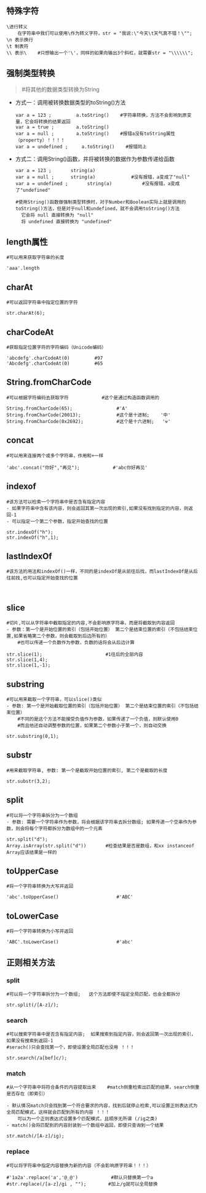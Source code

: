 ## 特殊字符

```
\进行转义
	在字符串中我们可以使用\作为转义字符，str = "我说:\"今天\t天气真不错！\"";
\n 表示换行
\t 制表符
\\ 表示\    #只想输出一个'\'，同样的如果向输出3个斜杠，就需要str = "\\\\\\";
```



## 强制类型转换

> #将其他的数据类型转换为String



- 方式一：调用被转换数据类型的toString()方法

  ```
  var a = 123 ;       	a.toString()    #字符串转换，方法不会影响到原变量，它会将转换的结果返回
  var a = true ;       	a.toString()
  var a = null ;       	a.toString()    #报错a没有toString属性（property）！！！！
  var a = undefined ;     a.toString()    #报错同上
  ```

  

- 方式二：调用String()函数，并将被转换的数据作为参数传递给函数

  ```
  var a = 123 ;       string(a)
  var a = null ;      string(a)    			#没有报错，a变成了"null"
  var a = undefined ;       string(a)    		#没有报错，a变成了"undefined"
  
  #使用String()函数做强制类型转换时，对于Number和Boolean实际上就是调用的toString()方法，但是对于null和undefined，就不会调用toString()方法
  	它会将 null 直接转换为 "null"
  	将 undefined 直接转换为 "undefined"
  ```

  



## length属性

```
#可以用来获取字符串的长度

'aaa'.length
```



## charAt

```
#可以返回字符串中指定位置的字符

str.charAt(6);
```



## charCodeAt

```
#获取指定位置字符的字符编码（Unicode编码）

'abcdefg'.charCodeAt(0)			#97
'Abcdefg'.charCodeAt(0)			#65
```



## String.fromCharCode

```
#可以根据字符编码去获取字符            #这个是通过构造函数调用的

String.fromCharCode(65);				#'A'
String.fromCharCode(20013);				#这个是十进制;    '中'
String.fromCharCode(0x2692);			#这个是十六进制;	'⚒'
```



## concat

```
#可以用来连接两个或多个字符串，作用和+一样

'abc'.concat("你好","再见");			#'abc你好再见'
```



## indexof

```
#该方法可以检索一个字符串中是否含有指定内容
- 如果字符串中含有该内容，则会返回其第一次出现的索引,如果没有找到指定的内容，则返回-1
- 可以指定一个第二个参数，指定开始查找的位置

str.indexOf("h");
str.indexOf("h",1);
```



## lastIndexOf

```
#该方法的用法和indexOf()一样，不同的是indexOf是从前往后找，而lastIndexOf是从后往前找,也可以指定开始查找的位置



```



## slice

```
#切片,可以从字符串中截取指定的内容,不会影响原字符串，而是将截取到内容返回
- 参数：第一个是开始位置的索引（包括开始位置） 第二个是结束位置的索引（不包括结束位置,如果省略第二个参数，则会截取到后边所有的）
	#也可以传递一个负数作为参数，负数的话将会从后边计算

str.slice(1);                       #1往后的全部内容
str.slice(1,4);
str.slice(1,-1);
```



## substring

```
#可以用来截取一个字符串，可以slice()类似
- 参数: 第一个是开始截取位置的索引（包括开始位置） 第二个是结束位置的索引（不包括结束位置）
	#不同的是这个方法不能接受负值作为参数，如果传递了一个负值，则默认使用0
	#而且他还自动调整参数的位置，如果第二个参数小于第一个，则自动交换
	
str.substring(0,1);
```



## substr

```
#用来截取字符串, 参数: 第一个是截取开始位置的索引, 第二个是截取的长度

str.substr(3,2);
```



## split

```
#可以将一个字符串拆分为一个数组
- 参数: 需要一个字符串作为参数，将会根据该字符串去拆分数组; 如果传递一个空串作为参数，则会将每个字符都拆分为数组中的一个元素

str.split("d");
Array.isArray(str.split("d"))		#检查结果是否是数组，和xx instanceof Array应该结果是一样的
```



## toUpperCase

```
#将一个字符串转换为大写并返回

'abc'.toUpperCase()						#'ABC'
```



## toLowerCase

```
#将一个字符串转换为小写并返回

'ABC'.toLowerCase()						#'abc'
```









## 正则相关方法

### split

```
#可以将一个字符串拆分为一个数组;	这个方法即使不指定全局匹配，也会全都拆分

str.split(/[A-z]/);
```



### search

```
#可以搜索字符串中是否含有指定内容;	如果搜索到指定内容，则会返回第一次出现的索引，如果没有搜索到返回-1
#serach()只会查找第一个，即使设置全局匹配也没用 ！！！

str.search(/a[bef]c/);
```



### match

```
#从一个字符串中将符合条件的内容提取出来    #match侧重检索出匹配的结果，search侧重是否存在（即索引）

- 默认情况match只会找到第一个符合要求的内容，找到后就停止检索,可以设置正则表达式为全局匹配模式，这样就会匹配到所有的内容 ！！！
	可以为一个正则表达式设置多个匹配模式，且顺序无所谓 (/ig之类)
- match()会将匹配到的内容封装到一个数组中返回，即使只查询到一个结果

str.match(/[A-z]/ig);
```



### replace

```
#可以将字符串中指定内容替换为新的内容（不会影响原字符串！！！）

#'1a2a'.replace('a','@_@')            #默认只替换第一个a
#str.replace(/[a-z]/gi , "");        #加上/g就可以全局替换
```

